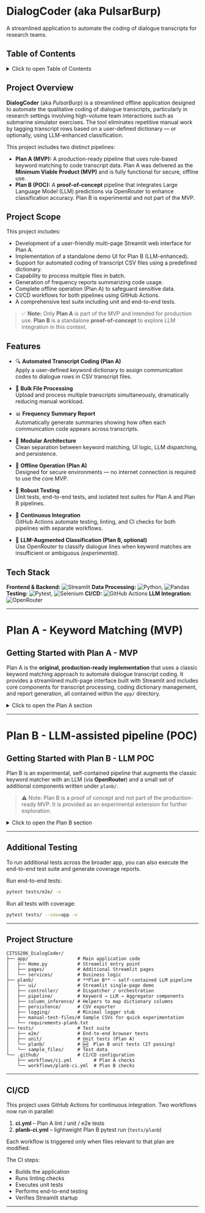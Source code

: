 # DialogCoder (aka PulsarBurp)

A streamlined application to automate the coding of dialogue transcripts for research teams.


## Table of Contents

<details closed>
<summary> Click to open Table of Contents</summary

- [DialogCoder (aka PulsarBurp)](#dialogcoder-aka-pulsarburp)
  - [Table of Contents](#table-of-contents)
  - [Project Overview](#project-overview)
  - [Project Scope](#project-scope)
  - [Features](#features)
  - [Tech Stack](#tech-stack)
- [Plan A - Keyword Matching (MVP)](#plan-a---keyword-matching-mvp)
  - [Getting Started with Plan A - MVP](#getting-started-with-plan-a---mvp)
    - [Prerequisites](#prerequisites)
    - [Installation / Setup](#installation--setup)
    - [Running the Streamlit App](#running-the-streamlit-app)
    - [In-App Guidance](#in-app-guidance)
    - [Using the Application (GUI)](#using-the-application-gui)
      - [1. Upload Your Coding Dictionary:](#1-upload-your-coding-dictionary)
      - [2. Upload Your Transcript Files:](#2-upload-your-transcript-files)
      - [3. Processing:](#3-processing)
      - [4. Frequency Table Reports (optional):](#4-frequency-table-reports-optional)
    - [Testing](#testing)
- [Plan B - LLM-assisted pipeline (POC)](#plan-b---llm-assisted-pipeline-poc)
  - [Getting Started with Plan B - LLM POC](#getting-started-with-plan-b---llm-poc)
    - [Installation / Setup](#installation--setup-1)
    - [Running the Streamlit App](#running-the-streamlit-app-1)
  - [Using the Application (GUI)](#using-the-application-gui-1)
      - [1. Upload Your Files:](#1-upload-your-files)
      - [2. Configure Confidence Settings:](#2-configure-confidence-settings)
      - [3. Run the Classification:](#3-run-the-classification)
      - [4. Review and Save Results:](#4-review-and-save-results)
    - [Testing](#testing-1)
  - [Additional Testing](#additional-testing)
  - [Project Structure](#project-structure)
  - [CI/CD](#cicd)

</details>

## Project Overview

**DialogCoder** (aka *PulsarBurp*) is a streamlined offline application designed to automate the qualitative coding of dialogue transcripts, particularly in research settings involving high-volume team interactions such as submarine simulator exercises. The tool eliminates repetitive manual work by tagging transcript rows based on a user-defined dictionary — or optionally, using LLM-enhanced classification.

This project includes two distinct pipelines:

- **Plan A (MVP):** A production-ready pipeline that uses rule-based keyword matching to code transcript data. Plan A was delivered as the **Minimum Viable Product (MVP)** and is fully functional for secure, offline use.
- **Plan B (POC):** A **proof-of-concept** pipeline that integrates Large Language Model (LLM) predictions via OpenRouter to enhance classification accuracy. Plan B is experimental and not part of the MVP.

## Project Scope

This project includes:

- Development of a user-friendly multi-page Streamlit web interface for Plan A.
- Implementation of a standalone demo UI for Plan B (LLM-enhanced).
- Support for automated coding of transcript CSV files using a predefined dictionary.
- Capability to process multiple files in batch.
- Generation of frequency reports summarizing code usage.
- Complete offline operation (Plan A) to safeguard sensitive data.
- CI/CD workflows for both pipelines using GitHub Actions.
- A comprehensive test suite including unit and end-to-end tests.

> ✅ **Note:** Only **Plan A** is part of the MVP and intended for production use. **Plan B** is a standalone **proof-of-concept** to explore LLM integration in this context.

## Features

- 🔍 **Automated Transcript Coding (Plan A)**  
  Apply a user-defined keyword dictionary to assign communication codes to dialogue rows in CSV transcript files.

- 📂 **Bulk File Processing**  
  Upload and process multiple transcripts simultaneously, dramatically reducing manual workload.

- 📊 **Frequency Summary Report**  
  Automatically generate summaries showing how often each communication code appears across transcripts.

- 🧱 **Modular Architecture**  
  Clean separation between keyword matching, UI logic, LLM dispatching, and persistence.

- 🔐 **Offline Operation (Plan A)**  
  Designed for secure environments — no internet connection is required to use the core MVP.

- 🧪 **Robust Testing**  
  Unit tests, end-to-end tests, and isolated test suites for Plan A and Plan B pipelines.

- 🔄 **Continuous Integration**  
  GitHub Actions automate testing, linting, and CI checks for both pipelines with separate workflows.

- 🧠 **LLM-Augmented Classification (Plan B, optional)**  
  Use OpenRouter to classify dialogue lines when keyword matches are insufficient or ambiguous *(experimental)*.


## Tech Stack

**Frontend & Backend:** ![Streamlit](https://img.shields.io/badge/Streamlit-v1.28.0+-orange)
**Data Processing:** ![Python](https://img.shields.io/badge/Python-v3.11+-blue), ![Pandas](https://img.shields.io/badge/Pandas-v2.1.0+-blue)
**Testing:** ![Pytest](https://img.shields.io/badge/Pytest-v7.4.0+-blue), ![Selenium](https://img.shields.io/badge/Selenium-v4.11.0+-blue)
**CI/CD:** ![GitHub Actions](https://img.shields.io/badge/GitHub_Actions-CI/CD-blue)
**LLM Integration:** ![OpenRouter](https://img.shields.io/badge/OpenRouter-LLM_API-green)



---

# Plan A - Keyword Matching (MVP)

## Getting Started with Plan A - MVP

Plan A is the **original, production-ready implementation** that uses a classic keyword matching approach to automate dialogue transcript coding. It provides a streamlined multi-page interface built with Streamlit and includes core components for transcript processing, coding dictionary management, and report generation, all contained within the `app/` directory.

<details closed>
<summary> Click to open the Plan A section</summary>

### Prerequisites

- Python 3.11 or higher
- pip (Python package installer)

### Installation / Setup

1. Clone the repository:
   ```bash
   git clone https://github.com/your-username/CITS5206_DialogCoder.git
   cd CITS5206_DialogCoder
   ```

2. Install the required dependencies:
   ```bash
   pip install -r requirements.txt
   ```

### Running the Streamlit App

Start the Streamlit application:

```bash
streamlit run app/Home.py   # ← classic Plan A UI
```
Open a web browser and navigate to the URL provided by Streamlit (usually http://localhost:8501).


### In-App Guidance

**Each page of the application includes built-in instructions that clearly explain how to use its specific features**. These contextual guides walk you through uploading transcripts, selecting dictionaries, generating reports, and more—ensuring a smooth user experience without needing to refer back to external documentation. *For a specific workflow, please take a look at the next section: Using the Application (GUI)*


### Using the Application (GUI)

Here’s a how to use the app through the graphical interface, step by step of a typical workflow:

#### 1. Upload Your Coding Dictionary:
- Navigate to the Dictionary page from the sidebar
- Make sure your file meets for the formatting requirements specified on the page
- Upload your dictionary CSV file
- Modify if needed and then hit `save`

#### 2. Upload Your Transcript Files:
- Navigate to the Upload page from the sidebar
- Make sure your file meets for the formatting requirements specified on the page
- Upload your files

#### 3. Processing:
- Files will automatically begin to be processed as and when they are uploaded
- Preview of the results of the files will appear on the screen
- Summary statistics will be calculated concurrently
- You will be able to download each processed transcript individually

#### 4. Frequency Table Reports (optional):
- Navigate to the Reports page
- View the summary statistics for each uploaded CSV
- Download a frequency table of the codes aggregated over all uploads
  

### Testing

To verify the core functionality of the application, you can run unit tests. 
These tests validate individual components to ensure correctness and reliability.

**Run unit tests:**
```bash
pytest tests/unit/ -v
```
</details>

---

# Plan B - LLM-assisted pipeline (POC)

## Getting Started with Plan B - LLM POC

Plan B is an experimental, self-contained pipeline that augments the classic
keyword matcher with an LLM (via **OpenRouter**) and a small set of additional
components written under `planb/`.

>⚠️ Note: Plan B is a proof of concept and not part of the production-ready MVP. It is provided as an experimental extension for further exploration.

<details closed>
<summary> Click to open the Plan B section</summary>


### Installation / Setup

1. **Install Plan B specfic requirements**

   ```bash
   pip install -r planb/requirements-planb.txt
   ```

2. **Create a `.env` file** in the repo root with your API key (and optional threshold override):

   ```env
   OPENROUTER_API_KEY="sk-..."
   CONFIDENCE_THRESHOLD=0.50  # default is 0.50 if omitted
   ```

### Running the Streamlit App

Start the Streamlit application:

 ```bash
   streamlit run planb/ui/app.py #Plan B - UI
   ```
Open a web browser and navigate to the URL provided by Streamlit (usually http://localhost:8501).


## Using the Application (GUI)

Following is the instrcutions on how to navigate and use the program using the Graphical User Interface:

#### 1. Upload Your Files:
- Click "Upload transcript CSV or Excel file" on the left side
- Click "Upload dictionary CSV or Excel file" on the right side
- Success messages will confirm when files are loaded

#### 2. Configure Confidence Settings: 
- Use the "Confidence Threshold" slider to adjust how strict the matching should be:
   - Higher values (closer to 1.0): Only high-confidence matches
   - Lower values (closer to 0.0): More inclusive matching
   - Default (0.5): Balanced approach

#### 3. Run the Classification:
- Click the blue "Run Classification" button
- Wait while the system processes your files

#### 4. Review and Save Results:

- Review the color-coded results:
  - Green: High confidence matches (0.8+)
  - Yellow: Medium confidence matches (0.5-0.8)
  - Red: Low confidence matches (below 0.5)
  
- Click "Download Results CSV" to save the classified data

### Testing

The Plan B pipeline includes its own isolated test suite to ensure modular integrity and correct LLM-assisted behavior. These tests are lightweight and run quickly, making them ideal for rapid development and experimentation.


 **Run Plan B tests**:

   ```bash
   pytest -q tests/planb
   ```

</details>

---


## Additional Testing

To run additional tests across the broader app, you can also execute the end-to-end test suite and generate coverage reports.

Run end-to-end tests:
```bash
pytest tests/e2e/ -v
```

Run all tests with coverage:
```bash
pytest tests/ --cov=app -v
```
---

## Project Structure

```
CITS5206_DialogCoder/
├── app/                  # Main application code
│   ├── Home.py           # Streamlit entry point
│   ├── pages/            # Additional Streamlit pages
│   └── services/         # Business logic
├── planb/                # **Plan B** — self-contained LLM pipeline
│   ├── ui/               # Streamlit single-page demo
│   ├── controller/       # Dispatcher / orchestration
│   ├── pipeline/         # Keyword → LLM → Aggregator components
│   ├── column_inference/ # Helpers to map dictionary columns
│   ├── persistence/      # CSV exporter
│   ├── logging/          # Minimal logger stub
│   ├── manual-test-files/# Sample CSVs for quick experimentation
│   └── requirements-planb.txt
├── tests/                # Test suite
│   ├── e2e/              # End-to-end browser tests
│   ├── unit/             # Unit tests (Plan A)
│   └── planb/            # 🆕  Plan B unit tests (27 passing)
│   └── sample_files/     # Test data
└── .github/              # CI/CD configuration
    ├── workflows/ci.yml        # Plan A checks
    └── workflows/planb-ci.yml  # Plan B checks
```
---

## CI/CD

This project uses GitHub Actions for continuous integration. Two workflows now
run in parallel:

1. **ci.yml** –  Plan A lint / unit / e2e tests
2. **planb-ci.yml** – lightweight Plan B pytest run (`tests/planb`)


Each workflow is triggered only when files relevant to that plan are modified.

The CI steps:
- Builds the application
- Runs linting checks
- Executes unit tests
- Performs end-to-end testing
- Verifies Streamlit startup 

---